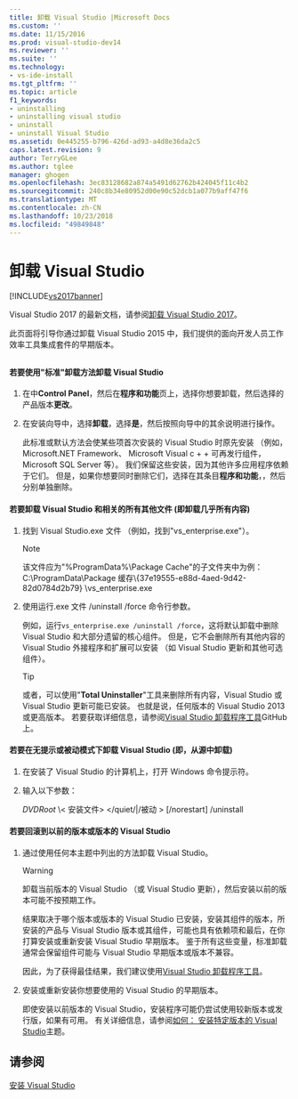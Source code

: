```yaml
---
title: 卸载 Visual Studio |Microsoft Docs
ms.custom: ''
ms.date: 11/15/2016
ms.prod: visual-studio-dev14
ms.reviewer: ''
ms.suite: ''
ms.technology:
- vs-ide-install
ms.tgt_pltfrm: ''
ms.topic: article
f1_keywords:
- uninstalling
- uninstalling visual studio
- uninstall
- uninstall Visual Studio
ms.assetid: 0e445255-b796-426d-ad93-a4d8e36da2c5
caps.latest.revision: 9
author: TerryGLee
ms.author: tglee
manager: ghogen
ms.openlocfilehash: 3ec83128682a874a5491d62762b424045f11c4b2
ms.sourcegitcommit: 240c8b34e80952d00e90c52dcb1a077b9aff47f6
ms.translationtype: MT
ms.contentlocale: zh-CN
ms.lasthandoff: 10/23/2018
ms.locfileid: "49849848"
---
```

# <a name="uninstall-visual-studio"></a>卸载 Visual Studio
[!INCLUDE[vs2017banner](../includes/vs2017banner.md)]

Visual Studio 2017 的最新文档，请参阅[卸载 Visual Studio 2017](https://docs.microsoft.com/visualstudio/install/uninstall-visual-studio)。

此页面将引导你通过卸载 Visual Studio 2015 中，我们提供的面向开发人员工作效率工具集成套件的早期版本。  
  
##  <a name="uninstalling"></a>   
#### <a name="to-uninstall-visual-studio-by-using-the-standard-uninstallation-method"></a>若要使用"标准"卸载方法卸载 Visual Studio  
  
1. 在中**Control Panel**，然后在**程序和功能**页上，选择你想要卸载，然后选择的产品版本**更改**。  
  
2. 在安装向导中，选择**卸载**，选择**是**，然后按照向导中的其余说明进行操作。  
  
   此标准或默认方法会使某些项首次安装的 Visual Studio 时原先安装 （例如，Microsoft.NET Framework、 Microsoft Visual c + + 可再发行组件，Microsoft SQL Server 等）。   我们保留这些安装，因为其他许多应用程序依赖于它们。 但是，如果你想要同时删除它们，选择在其条目**程序和功能**，，然后分别单独删除。  
  
#### <a name="to-uninstall-visual-studio-and-all-other-related-files-that-is-to-uninstall-almost-everything"></a>若要卸载 Visual Studio 和相关的所有其他文件 (即卸载几乎所有内容)  
  
1.  找到 Visual Studio.exe 文件 （例如，找到"vs_enterprise.exe"）。  
  
    > [!NOTE]
    >  该文件应为"%ProgramData%\Package Cache"的子文件夹中为例： C:\ProgramData\Package 缓存\\{37e19555-e88d-4aed-9d42-82d0784d2b79} \vs_enterprise.exe  
  
2.  使用运行.exe 文件 /uninstall /force 命令行参数。  
  
     例如，运行```vs_enterprise.exe /uninstall /force```，这将默认卸载中删除 Visual Studio 和大部分遗留的核心组件。 但是，它不会删除所有其他内容的 Visual Studio 外接程序和扩展可以安装 （如 Visual Studio 更新和其他可选组件）。  
  
    > [!TIP]
    > 或者，可以使用"**Total Uninstaller**"工具来删除所有内容，Visual Studio 或 Visual Studio 更新可能已安装。 也就是说，任何版本的 Visual Studio 2013 或更高版本。 若要获取详细信息，请参阅[Visual Studio 卸载程序工具](https://github.com/Microsoft/VisualStudioUninstaller/releases)GitHub 上。  
  
#### <a name="to-uninstall-visual-studio-in-silent-or-passive-modes-that-is-to-uninstall-from-source"></a>若要在无提示或被动模式下卸载 Visual Studio (即，从源中卸载)  
  
1.  在安装了 Visual Studio 的计算机上，打开 Windows 命令提示符。  
  
2.  输入以下参数：  
  
     *DVDRoot* \\< 安装文件\> \</quiet/&#124;/被动 > [/norestart] /uninstall  
  
#### <a name="to-roll-back-to-a-previous-version-or-release-of--visual-studio"></a>若要回滚到以前的版本或版本的 Visual Studio  
  
1. 通过使用任何本主题中列出的方法卸载 Visual Studio。  
  
   > [!WARNING]
   >  卸载当前版本的 Visual Studio （或 Visual Studio 更新），然后安装以前的版本可能不按预期工作。  
   >   
   >  结果取决于哪个版本或版本的 Visual Studio 已安装，安装其组件的版本，所安装的产品与 Visual Studio 版本或其组件，可能也具有依赖项和最后，在你打算安装或重新安装 Visual Studio 早期版本。  鉴于所有这些变量，标准卸载通常会保留组件可能与 Visual Studio 早期版本或版本不兼容。  
   >   
   >  因此，为了获得最佳结果，我们建议使用[Visual Studio 卸载程序工具](https://github.com/Microsoft/VisualStudioUninstaller/releases)。  
  
2. 安装或重新安装你想要使用的 Visual Studio 的早期版本。  
  
   即使安装以前版本的 Visual Studio，安装程序可能仍尝试使用较新版本或发行版，如果有可用。 有关详细信息，请参阅[如何： 安装特定版本的 Visual Studio](../install/how-to-install-a-specific-release-of-visual-studio.md)主题。  
  
## <a name="see-also"></a>请参阅  
 [安装 Visual Studio](https://msdn.microsoft.com/library/e2h7fzkw.aspx)